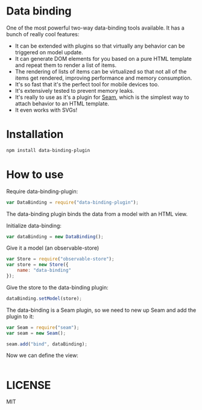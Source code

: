 Data binding
=============

One of the most powerful two-way data-binding tools available. It has a bunch of really cool features:

- It can be extended with plugins so that virtually any behavior can be triggered on model update.
- It can generate DOM elements for you based on a pure HTML template and repeat them to render a list of items.
- The rendering of lists of items can be virtualized so that not all of the items get rendered, improving performance and memory consumption.
- It's so fast that it's the perfect tool for mobile devices too.
- It's extensively tested to prevent memory leaks.
- It's really to use as it's a plugin for [Seam](https://github.com/flams/seam), which is the simplest way to attach behavior to an HTML template.
- It even works with SVGs!

Installation
============

```bash
npm install data-binding-plugin
```

How to use
==========

Require data-binding-plugin:

```js
var DataBinding = require("data-binding-plugin");
```

The data-binding plugin binds the data from a model with an HTML view.

Initialize data-binding:

```js
var dataBinding = new DataBinding();
```

Give it a model (an observable-store)

```js
var Store = require("observable-store");
var store = new Store({
    name: "data-binding"
});
```

Give the store to the data-binding plugin:

```js
dataBinding.setModel(store);
```

The data-binding is a Seam plugin, so we need to new up Seam and add the plugin to it:


```js
var Seam = require("seam");
var seam = new Seam();

seam.add("bind", dataBinding);
```

Now we can define the view:

```html

```




LICENSE
=======

MIT
